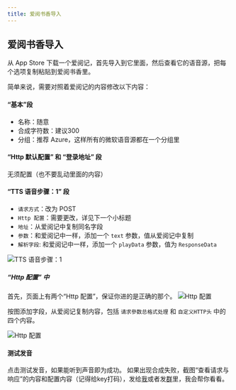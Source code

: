 ```yaml
---
title: 爱阅书香导入
---
```


## 爱阅书香导入

从 App Store 下载一个爱阅记，首先导入到它里面，然后查看它的语音源，把每个选项复制粘贴到爱阅书香里。

简单来说，需要对照着爱阅记的内容修改以下内容：

#### “基本”段

- 名称：随意
- 合成字符数：建议300
- 分组：推荐 Azure，这样所有的微软语音源都在一个分组里

#### “Http 默认配置” 和 “登录地址” 段

无须配置（也不要乱动里面的内容）

#### “TTS 语音步骤：1” 段

- `请求方式`：改为 POST
- `Http 配置`：需要更改，详见下一个小标题
- `地址`：从爱阅记中复制同名字段
- `参数`：和爱阅记中一样，添加一个 `text` 参数，值从爱阅记中复制
- `解析字段`: 和爱阅记中一样，添加一个 `playData` 参数，值为 `ResponseData`

![TTS 语音步骤：1](/img/text.jpeg)

##### “Http 配置” 中

首先，页面上有两个“Http 配置”，保证你进的是正确的那个。
![Http 配置](/img/select-http-config.jpeg)

按图添加字段，从爱阅记复制内容，包括 `请求參数总格式处理` 和 `自定义HTTP头` 中的四个内容。

![Http 配置](/img/http-config.jpeg)

#### 测试发音

点击测试发音，如果能听到声音即为成功。
如果出现合成失败，截图“查看请求与响应”的内容和配置内容（记得给key打码），发给[我](mailto:i@yfi.moe)或者发[群](https://t.me/aiyueshuxiangy)里，我会帮你看看。
